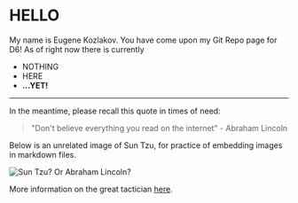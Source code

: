 # HELLO  

My name is Eugene Kozlakov. You have come upon my Git Repo page for D6! As of right now there is currently  
  - NOTHING
  - HERE
  - **...YET!**

***  

In the meantime, please recall this quote in times of need:  

  > "Don't believe everything you read on the internet" - Abraham Lincoln  
 
 Below is an unrelated image of Sun Tzu, for practice of embedding images in markdown files.
 
 ![Sun Tzu? Or Abraham Lincoln?](https://upload.wikimedia.org/wikipedia/commons/c/cf/%E5%90%B4%E5%8F%B8%E9%A9%AC%E5%AD%99%E6%AD%A6.jpg)  
 
 More information on the great tactician [here](https://en.wikipedia.org/wiki/Sun_Tzu).
 
 

